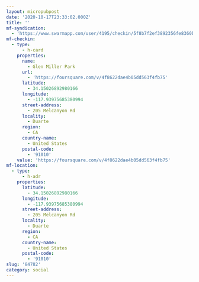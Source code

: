 ```yaml
---
layout: micropubpost
date: '2020-10-17T23:33:02.000Z'
title: ''
mf-syndication:
  - 'https://www.swarmapp.com/user/4195/checkin/5f8b7f2ef3892356fe8360b7'
mf-checkin:
  - type:
      - h-card
    properties:
      name:
        - Glen Miller Park
      url:
        - 'https://foursquare.com/v/4f8622dae4b05dd563f4fb75'
      latitude:
        - 34.15026892980166
      longitude:
        - -117.93975685380994
      street-address:
        - 205 Melcanyon Rd
      locality:
        - Duarte
      region:
        - CA
      country-name:
        - United States
      postal-code:
        - '91010'
    value: 'https://foursquare.com/v/4f8622dae4b05dd563f4fb75'
mf-location:
  - type:
      - h-adr
    properties:
      latitude:
        - 34.15026892980166
      longitude:
        - -117.93975685380994
      street-address:
        - 205 Melcanyon Rd
      locality:
        - Duarte
      region:
        - CA
      country-name:
        - United States
      postal-code:
        - '91010'
slug: '84782'
category: social
---
```

